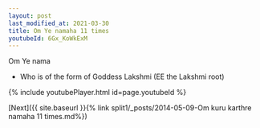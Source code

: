 ```yaml
---
layout: post
last_modified_at: 2021-03-30
title: Om Ye namaha 11 times
youtubeId: 6Gx_KoWkExM
---
```

 
 
Om Ye nama 
 
 -  Who is of the form of Goddess Lakshmi (EE the Lakshmi root) 
 
  
 
  
 
 
 
 
 
 


{% include youtubePlayer.html id=page.youtubeId %}
 
[Next]({{ site.baseurl }}{% link  split1/_posts/2014-05-09-Om kuru karthre namaha 11 times.md%})
 
